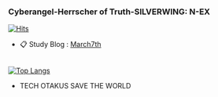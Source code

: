 ### Cyberangel-Herrscher of Truth-SILVERWING: N-EX
[![Hits](https://hits.seeyoufarm.com/api/count/incr/badge.svg?url=https%3A%2F%2Fgithub.com%2FSumalene&count_bg=%237DE18A&title_bg=%23098286&icon=electron.svg&icon_color=%23EDCEE7&title=yoka&edge_flat=false)](https://hits.seeyoufarm.com)
- 📋 Study Blog : [March7th](https://velog.io/@sumalene) <br> <br>

<!-- ![Dusai's GitHub stats](https://github-readme-stats-git-masterrstaa-rickstaa.vercel.app/api?username=Sumalene&theme=tokyonight&hide=contribs,prs&show_icons=true)   -->
[![Top Langs](https://github-readme-stats.vercel.app/api/top-langs/?username=Sumalene&theme=material-palenight)](https://github.com/Sumalene)
- TECH OTAKUS SAVE THE WORLD
  
<!--  ![GitHub stats](https://github.com/Sumalene/Sumalene/assets/124686994/8a6f1a5c-a9e5-4439-aa10-59dbbfc3bd8f)  -->

